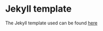 # Jekyll template

The Jekyll template used can be found [here](http://nikrich.github.io/jekyll-slender-template/#)


